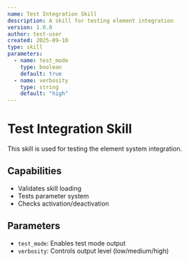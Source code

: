 ```yaml
---
name: Test Integration Skill
description: A skill for testing element integration
version: 1.0.0
author: test-user
created: 2025-09-10
type: skill
parameters:
  - name: test_mode
    type: boolean
    default: true
  - name: verbosity
    type: string
    default: "high"
---
```


# Test Integration Skill

This skill is used for testing the element system integration.

## Capabilities

- Validates skill loading
- Tests parameter system
- Checks activation/deactivation

## Parameters

- `test_mode`: Enables test mode output
- `verbosity`: Controls output level (low/medium/high)